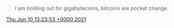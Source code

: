 > I am holding out for gigabytecoins, bitcoins are pocket change\.

<img src="../../media/tweet.ico" width="12" /> [Thu Jun 10 13:23:53 +0000 2021](https://twitter.com/DromerDenker/status/1402979834649776131)